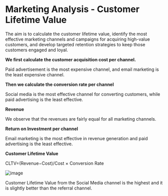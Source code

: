 # Marketing Analysis - Customer Lifetime Value

The aim is to calculate the customer lifetime value, identify the most effective marketing channels and campaigns for acquiring high-value customers, and develop targeted retention strategies to keep those customers engaged and loyal.

**We first calculate the customer acquisition cost per channel.**

Paid advertisement is the most expensive channel, and email marketing is the least expensive channel.

**Then we calculate the conversion rate per channel**

Social media is the most effective channel for converting customers, while paid advertising is the least effective.

**Revenue**

We observe that the revenues are fairly equal for all marketing channels.

**Return on Investment per channel**

Email marketing is the most effective in revenue generation and paid advertising is the least effective.

**Customer Lifetime Value**

CLTV=(Revenue−Cost)/Cost × Conversion Rate
 
![image](https://github.com/user-attachments/assets/f6c283a8-3ec9-4eb5-910d-ebb235179463)

Customer Lifetime Value from the Social Media channel is the highest and it is slightly better than the referral channel.
